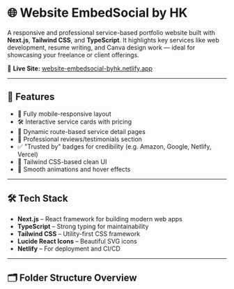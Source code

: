 # 🌐 Website EmbedSocial by HK

A responsive and professional service-based portfolio website built with **Next.js**, **Tailwind CSS**, and **TypeScript**. It highlights key services like web development, resume writing, and Canva design work — ideal for showcasing your freelance or client offerings.

🔗 **Live Site:** [website-embedsocial-byhk.netlify.app](https://website-embedsocial-byhk.netlify.app/)

---

## 🧩 Features

- 📱 Fully mobile-responsive layout
- 🛠️ Interactive service cards with pricing
- 📄 Dynamic route-based service detail pages
- 💼 Professional reviews/testimonials section
- ✅ "Trusted by" badges for credibility (e.g. Amazon, Google, Netlify, Vercel)
- 🎨 Tailwind CSS-based clean UI
- 🌟 Smooth animations and hover effects

---

## 🛠 Tech Stack

- **Next.js** – React framework for building modern web apps
- **TypeScript** – Strong typing for maintainability
- **Tailwind CSS** – Utility-first CSS framework
- **Lucide React Icons** – Beautiful SVG icons
- **Netlify** – For deployment and CI/CD

---

## 🗂 Folder Structure Overview

